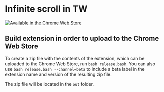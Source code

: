 # Infinite scroll in TW
[![Available in the Chrome Web Store](https://developer.chrome.com/webstore/images/ChromeWebStore_Badge_v2_206x58.png)](https://chrome.google.com/webstore/detail/infinite-scroll-in-tw/hpgakoecmgibigdbnljgecablpipbajb)

## Build extension in order to upload to the Chrome Web Store
To create a zip file with the contents of the extension, which can be uploaded to the Chrome Web Store, run `bash release.bash`. You can also use `bash release.bash --channel=beta` to include a beta label in the extension name and version of the resulting zip file.

The zip file will be located in the `out` folder.
